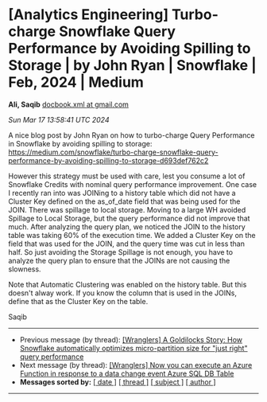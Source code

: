 









[Analytics Engineering] Turbo-charge Snowflake Query Performance by Avoiding Spilling to Storage \| by John Ryan \| Snowflake \| Feb, 2024 \| Medium
====================================================================================================================================================


**Ali, Saqib**
[docbook.xml at gmail.com](mailto:wranglers%40analyticsengineering.net?Subject=Re%3A%20%5BWranglers%5D%20Turbo-charge%20Snowflake%20Query%20Performance%20by%20Avoiding%0A%20Spilling%20to%20Storage%20%7C%20by%20John%20Ryan%20%7C%20Snowflake%20%7C%20Feb%2C%202024%20%7C%20Medium&In-Reply-To=%3CCABDm0O8C7ZXECsnzmkmrN1mRLKvos9AsntpqZoVE0CnkjSfr1w%40mail.gmail.com%3E "[Wranglers] Turbo-charge Snowflake Query Performance by Avoiding Spilling to Storage \| by John Ryan \| Snowflake \| Feb, 2024 \| Medium")   

*Sun Mar 17 13:58:41 UTC 2024*  

A nice blog post by John Ryan on how to turbo-charge Query Performance in
Snowflake by avoiding spilling to storage:
<https://medium.com/snowflake/turbo-charge-snowflake-query-performance-by-avoiding-spilling-to-storage-d693def762c2>

However this strategy must be used with care, lest you consume a lot of
Snowflake Credits with nominal query performance improvement. One case I
recently ran into was JOINing to a history table which did not have a
Cluster Key defined on the as\_of\_date field that was being used for the
JOIN. There was spillage to local storage. Moving to a large WH avoided
Spillage to Local Storage, but the query performance did not improve that
much. After analyzing the query plan, we noticed the JOIN to the history
table was taking 60% of the execution time. We added a Cluster Key on the
field that was used for the JOIN, and the query time was cut in less than
half. So just avoiding the Storage Spillage is not enough, you have to
analyze the query plan to ensure that the JOINs are not causing the
slowness.

Note that Automatic Clustering was enabled on the history table. But this
doesn't alway work. If you know the column that is used in the JOINs,
define that as the Cluster Key on the table.

Saqib
  
  




---


* Previous message (by thread): [[Wranglers] A Goldilocks Story: How Snowflake automatically optimizes micro-partition size for "just right" query performance](000019.html)
* Next message (by thread): [[Wranglers] Now you can execute an Azure Function in response to a data change event Azure SQL DB Table](000021.html)
* **Messages sorted by:**
[[ date ]](date.html#20)
[[ thread ]](thread.html#20)
[[ subject ]](subject.html#20)
[[ author ]](author.html#20)




---


  




